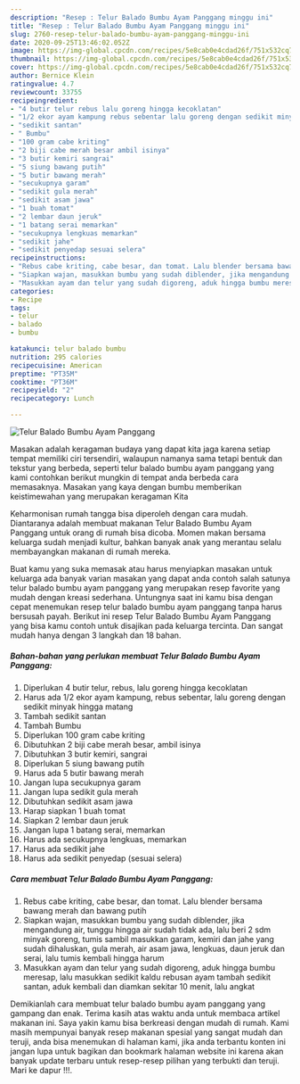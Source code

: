 ```yaml
---
description: "Resep : Telur Balado Bumbu Ayam Panggang minggu ini"
title: "Resep : Telur Balado Bumbu Ayam Panggang minggu ini"
slug: 2760-resep-telur-balado-bumbu-ayam-panggang-minggu-ini
date: 2020-09-25T13:46:02.052Z
image: https://img-global.cpcdn.com/recipes/5e8cab0e4cdad26f/751x532cq70/telur-balado-bumbu-ayam-panggang-foto-resep-utama.jpg
thumbnail: https://img-global.cpcdn.com/recipes/5e8cab0e4cdad26f/751x532cq70/telur-balado-bumbu-ayam-panggang-foto-resep-utama.jpg
cover: https://img-global.cpcdn.com/recipes/5e8cab0e4cdad26f/751x532cq70/telur-balado-bumbu-ayam-panggang-foto-resep-utama.jpg
author: Bernice Klein
ratingvalue: 4.7
reviewcount: 33755
recipeingredient:
- "4 butir telur rebus lalu goreng hingga kecoklatan"
- "1/2 ekor ayam kampung rebus sebentar lalu goreng dengan sedikit minyak hingga matang"
- "sedikit santan"
- " Bumbu"
- "100 gram cabe kriting"
- "2 biji cabe merah besar ambil isinya"
- "3 butir kemiri sangrai"
- "5 siung bawang putih"
- "5 butir bawang merah"
- "secukupnya garam"
- "sedikit gula merah"
- "sedikit asam jawa"
- "1 buah tomat"
- "2 lembar daun jeruk"
- "1 batang serai memarkan"
- "secukupnya lengkuas memarkan"
- "sedikit jahe"
- "sedikit penyedap sesuai selera"
recipeinstructions:
- "Rebus cabe kriting, cabe besar, dan tomat. Lalu blender bersama bawang merah dan bawang putih"
- "Siapkan wajan, masukkan bumbu yang sudah diblender, jika mengandung air, tunggu hingga air sudah tidak ada, lalu beri 2 sdm minyak goreng, tumis sambil masukkan garam, kemiri dan jahe yang sudah dihaluskan, gula merah, air asam jawa, lengkuas, daun jeruk dan serai, lalu tumis kembali hingga harum"
- "Masukkan ayam dan telur yang sudah digoreng, aduk hingga bumbu meresap, lalu masukkan sedikit kaldu rebusan ayam tambah sedikit santan, aduk kembali dan diamkan sekitar 10 menit, lalu angkat"
categories:
- Recipe
tags:
- telur
- balado
- bumbu

katakunci: telur balado bumbu 
nutrition: 295 calories
recipecuisine: American
preptime: "PT35M"
cooktime: "PT36M"
recipeyield: "2"
recipecategory: Lunch

---
```



![Telur Balado Bumbu Ayam Panggang](https://img-global.cpcdn.com/recipes/5e8cab0e4cdad26f/751x532cq70/telur-balado-bumbu-ayam-panggang-foto-resep-utama.jpg)

Masakan adalah keragaman budaya yang dapat kita jaga karena setiap tempat memiliki ciri tersendiri, walaupun namanya sama tetapi bentuk dan tekstur yang berbeda, seperti telur balado bumbu ayam panggang yang kami contohkan berikut mungkin di tempat anda berbeda cara memasaknya. Masakan yang kaya dengan bumbu memberikan keistimewahan yang merupakan keragaman Kita

Keharmonisan rumah tangga bisa diperoleh dengan cara mudah. Diantaranya adalah membuat makanan Telur Balado Bumbu Ayam Panggang untuk orang di rumah bisa dicoba. Momen makan bersama keluarga sudah menjadi kultur, bahkan banyak anak yang merantau selalu membayangkan makanan di rumah mereka.



Buat kamu yang suka memasak atau harus menyiapkan masakan untuk keluarga ada banyak varian masakan yang dapat anda contoh salah satunya telur balado bumbu ayam panggang yang merupakan resep favorite yang mudah dengan kreasi sederhana. Untungnya saat ini kamu bisa dengan cepat menemukan resep telur balado bumbu ayam panggang tanpa harus bersusah payah.
Berikut ini resep Telur Balado Bumbu Ayam Panggang yang bisa kamu contoh untuk disajikan pada keluarga tercinta. Dan sangat mudah hanya dengan 3 langkah dan 18 bahan.


<!--inarticleads1-->

##### Bahan-bahan yang perlukan membuat Telur Balado Bumbu Ayam Panggang:

1. Diperlukan 4 butir telur, rebus, lalu goreng hingga kecoklatan
1. Harus ada 1/2 ekor ayam kampung, rebus sebentar, lalu goreng dengan sedikit minyak hingga matang
1. Tambah sedikit santan
1. Tambah  Bumbu
1. Diperlukan 100 gram cabe kriting
1. Dibutuhkan 2 biji cabe merah besar, ambil isinya
1. Dibutuhkan 3 butir kemiri, sangrai
1. Diperlukan 5 siung bawang putih
1. Harus ada 5 butir bawang merah
1. Jangan lupa secukupnya garam
1. Jangan lupa sedikit gula merah
1. Dibutuhkan sedikit asam jawa
1. Harap siapkan 1 buah tomat
1. Siapkan 2 lembar daun jeruk
1. Jangan lupa 1 batang serai, memarkan
1. Harus ada secukupnya lengkuas, memarkan
1. Harus ada sedikit jahe
1. Harus ada sedikit penyedap (sesuai selera)




<!--inarticleads2-->

##### Cara membuat  Telur Balado Bumbu Ayam Panggang:

1. Rebus cabe kriting, cabe besar, dan tomat. Lalu blender bersama bawang merah dan bawang putih
1. Siapkan wajan, masukkan bumbu yang sudah diblender, jika mengandung air, tunggu hingga air sudah tidak ada, lalu beri 2 sdm minyak goreng, tumis sambil masukkan garam, kemiri dan jahe yang sudah dihaluskan, gula merah, air asam jawa, lengkuas, daun jeruk dan serai, lalu tumis kembali hingga harum
1. Masukkan ayam dan telur yang sudah digoreng, aduk hingga bumbu meresap, lalu masukkan sedikit kaldu rebusan ayam tambah sedikit santan, aduk kembali dan diamkan sekitar 10 menit, lalu angkat




Demikianlah cara membuat telur balado bumbu ayam panggang yang gampang dan enak. Terima kasih atas waktu anda untuk membaca artikel makanan ini. Saya yakin kamu bisa berkreasi dengan mudah di rumah. Kami masih mempunyai banyak resep makanan spesial yang sangat mudah dan teruji, anda bisa menemukan di halaman kami, jika anda terbantu konten ini jangan lupa untuk bagikan dan bookmark halaman website ini karena akan banyak update terbaru untuk resep-resep pilihan yang terbukti dan teruji. Mari ke dapur !!!. 
